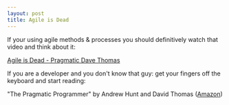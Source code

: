 ```yaml
---
layout: post
title: Agile is Dead
---
```


If your using agile methods & processes you should definitively watch that video and think about it:

[Agile is Dead - Pragmatic Dave Thomas](https://www.youtube.com/watch?v=a-BOSpxYJ9M)


If you are a developer and you don't  know that guy: get your fingers off the keyboard and start reading:

"The Pragmatic Programmer" by Andrew Hunt and David Thomas
([Amazon](http://www.amazon.com/Pragmatic-Programmer-Journeyman-Master/dp/020161622X/ref=sr_1_1?ie=UTF8&qid=1452759962&sr=8-1&keywords=pragmatic+programmer))





